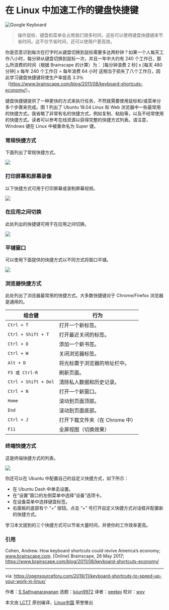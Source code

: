 [#]: collector: (lujun9972)
[#]: translator: (geekpi)
[#]: reviewer: (wxy)
[#]: publisher: ( )
[#]: url: ( )
[#]: subject: (Keyboard Shortcuts to Speed Up Your Work in Linux)
[#]: via: (https://opensourceforu.com/2019/11/keyboard-shortcuts-to-speed-up-your-work-in-linux/)
[#]: author: (S Sathyanarayanan https://opensourceforu.com/author/s-sathyanarayanan/)

在 Linux 中加速工作的键盘快捷键
======

![Google Keyboard][2]

> 操作鼠标、键盘和菜单会占用我们很多时间，这些可以使用键盘快捷键来节省时间。这不仅节省时间，还可以使用户更高效。

你是否意识到每次在打字时从键盘切换到鼠标需要多达两秒钟？如果一个人每天工作八小时，每分钟从键盘切换到鼠标一次，并且一年中大约有 240 个工作日，那么所浪费的时间（根据 Brainscape 的计算）为：
[每分钟浪费 2 秒] x [每天 480 分钟] x 每年 240 个工作日 = 每年浪费 64 小时
这相当于损失了八个工作日，因此学习键盘快捷键将使生产率提高 3.3％（<https://www.brainscape.com/blog/2011/08/keyboard-shortcuts-economy/>）。

键盘快捷键提供了一种更快的方式来执行任务，不然就需要使用鼠标和/或菜单分多个步骤来完成。图 1 列出了 Ubuntu 18.04 Linux 和 Web 浏览器中一些最常用的快捷方式。我省略了非常有名的快捷方式，例如复制、粘贴等，以及不经常使用的快捷方式。读者可以参考在线资源以获得完整的快捷方式列表。请注意，Windows 键在 Linux 中被重命名为 Super 键。

### 常规快捷方式

下面列出了常规快捷方式。

![][4]

### 打印屏幕和屏幕录像

以下快捷方式可用于打印屏幕或录制屏幕视频。

![][6]

### 在应用之间切换

此处列出的快捷键可用于在应用之间切换。

![][8]

### 平铺窗口

可以使用下面提供的快捷方式以不同方式将窗口平铺。

![][10]

### 浏览器快捷方式

此处列出了浏览器最常用的快捷方式。大多数快捷键对于 Chrome/Firefox 浏览器是通用的。

**组合键** | **行为**
---|---
`Ctrl + T` | 打开一个新标签。
`Ctrl + Shift + T` | 打开最近关闭的标签。
`Ctrl + D` | 添加一个新书签。
`Ctrl + W` | 关闭浏览器标签。
`Alt + D` | 将光标置于浏览器的地址栏中。
`F5 或 Ctrl-R` | 刷新页面。
`Ctrl + Shift + Del` | 清除私人数据和历史记录。
`Ctrl + N` | 打开一个新窗口。
`Home` | 滚动到页面顶部。
`End` | 滚动到页面底部。
`Ctrl + J` | 打开下载文件夹（在 Chrome 中）
`F11` | 全屏视图（切换效果）

### 终端快捷方式

这是终端快捷方式的列表。

![][12]

你还可以在 Ubuntu 中配置自己的自定义快捷方式，如下所示：

* 在 Ubuntu Dash 中单击设置。
* 在“设置”窗口的左侧菜单中选择“设备”选项卡。
* 在设备菜单中选择键盘标签。
* 右面板的底部有个 “+” 按钮。点击 “+” 号打开自定义快捷方式对话框并配置新的快捷方式。

学习本文提到的三个快捷方式可以节省大量时间，并使你的工作效率更高。

### 引用

Cohen, Andrew. How keyboard shortcuts could revive America’s economy; www.brainscape.com. [Online] Brainscape, 26 May 2017; 
<https://www.brainscape.com/blog/2011/08/keyboard-shortcuts-economy/>

--------------------------------------------------------------------------------

via: https://opensourceforu.com/2019/11/keyboard-shortcuts-to-speed-up-your-work-in-linux/

作者：[S Sathyanarayanan][a]
选题：[lujun9972][b]
译者：[geekpi](https://github.com/geekpi)
校对：[wxy](https://github.com/wxy)

本文由 [LCTT](https://github.com/LCTT/TranslateProject) 原创编译，[Linux中国](https://linux.cn/) 荣誉推出

[a]: https://opensourceforu.com/author/s-sathyanarayanan/
[b]: https://github.com/lujun9972
[1]: https://i1.wp.com/opensourceforu.com/wp-content/uploads/2016/12/Google-Keyboard.jpg?resize=696%2C418&ssl=1 (Google Keyboard)
[2]: https://i1.wp.com/opensourceforu.com/wp-content/uploads/2016/12/Google-Keyboard.jpg?fit=750%2C450&ssl=1
[3]: https://i0.wp.com/opensourceforu.com/wp-content/uploads/2019/11/1.png?resize=350%2C319&ssl=1
[4]: https://i0.wp.com/opensourceforu.com/wp-content/uploads/2019/11/1.png?ssl=1
[5]: https://i1.wp.com/opensourceforu.com/wp-content/uploads/2019/11/NW.png?resize=350%2C326&ssl=1
[6]: https://i1.wp.com/opensourceforu.com/wp-content/uploads/2019/11/NW.png?ssl=1
[7]: https://i1.wp.com/opensourceforu.com/wp-content/uploads/2019/11/2.png?resize=350%2C264&ssl=1
[8]: https://i1.wp.com/opensourceforu.com/wp-content/uploads/2019/11/2.png?ssl=1
[9]: https://i1.wp.com/opensourceforu.com/wp-content/uploads/2019/11/3.png?resize=350%2C186&ssl=1
[10]: https://i1.wp.com/opensourceforu.com/wp-content/uploads/2019/11/3.png?ssl=1
[11]: https://i2.wp.com/opensourceforu.com/wp-content/uploads/2019/11/7.png?resize=350%2C250&ssl=1
[12]: https://i2.wp.com/opensourceforu.com/wp-content/uploads/2019/11/7.png?ssl=1
[13]: http://www.brainscape.com
[14]: https://secure.gravatar.com/avatar/736684a2707f2ed7ae72675edf7bb3ee?s=100&r=g
[15]: https://opensourceforu.com/author/s-sathyanarayanan/
[16]: mailto:sathyanarayanan.brn@gmail.com
